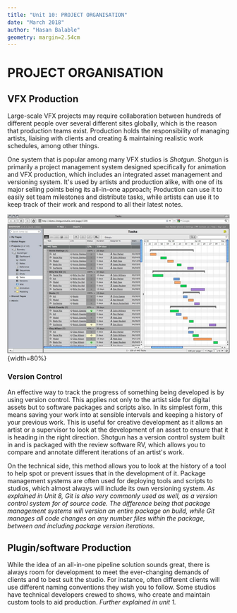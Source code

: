 ```yaml
---
title: "Unit 10: PROJECT ORGANISATION"
date: "March 2018"
author: "Hasan Balable"
geometry: margin=2.54cm
---
```


# PROJECT ORGANISATION

<!-- 
The importance of naming conventions and version control
How to ensure shots/assets can move from artist to artist (readability) -->

VFX Production
-------------

Large-scale VFX projects may require collaboration between hundreds of different people over several different sites globally, which is the reason that production teams exist. Production holds the responsibility of managing artists, liaising with clients and creating & maintaining realistic work schedules, among other things. 

One system that is popular among many VFX studios is *Shotgun*. Shotgun is primarily a project management system designed specifically for animation and VFX production, which includes an integrated asset management and versioning system. It's used by artists and production alike, with one of its major selling points being its all-in-one approach; Production can use it to easily set team milestones and distribute tasks, while artists can use it to keep track of their work and respond to all their latest notes.

![Shotgun's web interface](./images/shotgun_task_view.png){width=80%}

### Version Control

An effective way to track the progress of something being developed is by using version control. This applies not only to the artist side for digital assets but to software packages and scripts also. In its simplest form, this means saving your work into at sensible intervals and keeping a history of your previous work. This is useful for creative development as it allows an artist or a supervisor to look at the development of an asset to ensure that it is heading in the right direction. Shotgun has a version control system built in and is packaged with the review software RV, which allows you to compare and annotate different iterations of an artist's work.

On the technical side, this method allows you to look at the history of a tool to help spot or prevent issues that in the development of it. Package management systems are often used for deploying tools and scripts to studios, which almost always will include its own versioning system. *As explained in Unit 8, Git is also very commonly used as well, as a version control system for of source code. The difference being that package management systems will version an entire package on build, while Git manages all code changes on any number files within the package, between and including package version iterations.*

Plugin/software Production
-------------

While the idea of an all-in-one pipeline solution sounds great, there is always room for development to meet the ever-changing demands of clients and to best suit the studio. For instance, often different clients will use different naming conventions they wish you to follow. Some studios have technical developers crewed to shows, who create and maintain custom tools to aid production. *Further explained in unit 1.*
